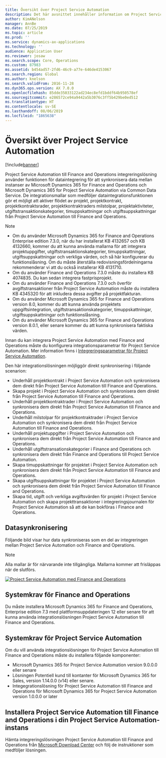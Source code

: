 ```yaml
---
title: Översikt över Project Service Automation
description: Det här avsnittet innehåller information om Project Service Automation till integreringslösningen för Finance and Operations. Den här integreringslösningen använder dataintegrering för att synkronisera data mellan instanser av Microsoft Dynamics 365 for Finance and Operations och Microsoft Dynamics 365 for Project Service Automation med Common Data Service.
author: KimANelson
manager: AnnBe
ms.date: 07/25/2019
ms.topic: article
ms.prod: ''
ms.service: dynamics-ax-applications
ms.technology: ''
audience: Application User
ms.reviewer: josaw
ms.search.scope: Core, Operations
ms.custom: 87983
ms.assetid: b454ad57-2fd6-46c9-a77e-646de4153067
ms.search.region: Global
ms.author: knelson
ms.search.validFrom: 2016-11-28
ms.dyn365.ops.version: AX 7.0.0
ms.openlocfilehash: 85dde35033122ad234ec8efd1bddf64b950578ef
ms.sourcegitcommit: e286572ce94a9442a5b3076c3ff5b429be0ed512
ms.translationtype: HT
ms.contentlocale: sv-SE
ms.lasthandoff: 08/06/2019
ms.locfileid: "1865638"
---
```

# <a name="project-service-automation-overview"></a>Översikt över Project Service Automation

[!include[banner](../includes/banner.md)]

Project Service Automation till Finance and Operations integreringslösning använder funktionen för dataintegrering för att synkronisera data mellan instanser av Microsoft Dynamics 365 for Finance and Operations och Microsoft Dynamics 365 for Project Service Automation via Common Data Service. De integrationsmallar som medföljer dataintegrationsfunktionen gör et möjligt att aktiver flödet av projekt, projektkontrakt, projektkontraktsrader, projektkontraktraders milstolpar, projektaktiviteter, utgiftstransaktionskategorier, timuppskattningar och utgiftsuppskattningar från Project Service Automation till Finance and Operations.

> [!NOTE]
> - Om du använder Microsoft Dynamics 365 for Finance and Operations Enterprise edition 7.3.0, när du har installerat KB 4132657 och KB 4132660, kommer du att kunna använda mallarna för att integrera projektuppgifter, utgiftstransaktionskategorier, timuppskattningar, utgiftsuppskattningar och verkliga värden, och så här konfigurerar du funktionslåsning. Om du måste återställa redovisningsfördelningarna rekommenderar vi att du också installerar KB 4131710.
> - Om du använder Finance and Operations 7.3.0 måste du installera KB 4074835. Du kan sedan integrera fastprisprojekt.
> - Om du använder Finance and Operations 7.3.0 och överför avgiftstransaktioner från Project Service Automation måste du installera KB 4345320 för att inkludera dessa avgifter på projektfakturan.
> - Om du använder Microsoft Dynamics 365 for Finance and Operations version 8.0, kommer du att kunna använda projektets uppgiftsintegration, utgiftstransaktionskategorier, timuppskattningar, utgiftsuppskattningar och funktionslåsning.
> - Om du använder Microsoft Dynamics 365 for Finance and Operations version 8.0.1, eller senare kommer du att kunna synkronisera faktiska värden.

Innan du kan integrera Project Service Automation med Finance and Operations måste du konfigurera integrationsparametrar för Project Service Automation. Mer information finns i [Integreringsparametrar för Project Service Automation](PSA-parameters.md).

Den här integrationslösningen möjliggör direkt synkronisering i följande scenarion:

- Underhåll projektkontrakt i Project Service Automation och synkronisera dem direkt från Project Service Automation till Finance and Operations.
- Skapa projekt i Project Service Automation och synkronisera dem direkt från Project Service Automation till Finance and Operations.
- Underhåll projektkontraktrader i Project Service Automation och synkronisera dem direkt från Project Service Automation till Finance and Operations.
- Underhåll milstolpar för projektkontraktrader i Project Service Automation och synkronisera dem direkt från Project Service Automation till Finance and Operations.
- Underhåll projektuppgifter i Project Service Automation och synkronisera dem direkt från Project Service Automation till Finance and Operations.
- Underhåll utgiftstransationskategorier i Finance and Operations och synkronisera dem direkt från Finance and Operations till Project Service Automation.
- Skapa timuppskattningar för projektet i Project Service Automation och synkronisera dem direkt från Project Service Automation till Finance and Operations.
- Skapa utgiftsuppskattningar för projektet i Project Service Automation och synkronisera dem direkt från Project Service Automation till Finance and Operations.
- Skapa tid, utgift och verkliga avgiftsvärden för projekt i Project Service Automation och skapa projekttransaktioner i integreringsjournalen för Project Service Automation så att de kan bokföras i Finance and Operations.

## <a name="data-synchronization"></a>Datasynkronisering

Följande bild visar hur data synkroniseras som en del av integreringen mellan Project Service Automation och Finance and Operations.

> [!NOTE]
> Alla mallar är för närvarande inte tillgängliga. Mallarna kommer att frisläppas när de slutförs.

[![Project Service Automation med Finance and Operations](./media/PSA-integration.png)](./media/PSA-integration.png)

## <a name="system-requirements-for-finance-and-operations"></a>Systemkrav för Finance and Operations

Du måste installera Microsoft Dynamics 365 for Finance and Operations, Enterprise edition 7.3 med plattformsuppdateringen 12 eller senare för att kunna använda integrationslösningen Project Service Automation till Finance and Operations.

## <a name="system-requirements-for-project-service-automation"></a>Systemkrav för Project Service Automation

Om du vill använda integrationslösningen för Project Service Automation till Finance and Operations måste du installera följande komponenter:

- Microsoft Dynamics 365 for Project Service Automation version 9.0.0.0 eller senare
- Lösningen Potentiell kund till kontanter för Microsoft Dynamics 365 for Sales, version 1.14.0.0 (v14) eller senare.
- Integegrationslösning för Project Service Automation till Finance and Operations för Microsoft Dynamics 365 for Project Service Automation version 1.0.0.0 or later

## <a name="install-the-project-service-automation-to-finance-and-operations-integration-solution-in-your-project-service-automation-instance"></a>Installera Project Service Automation till Finance and Operations i din Project Service Automation-instans

Hämta integreringslösningen Project Service Automation till Finance and Operations från [Microsoft Download Center](https://www.microsoft.com/download/details.aspx?id=57016) och följ de instruktioner som medföljer lösningen.
